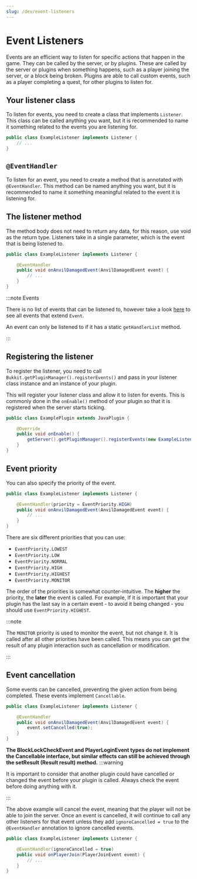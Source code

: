```yaml
---
slug: /dev/event-listeners
---
```


# Event Listeners

Events are an efficient way to listen for specific actions that happen in the game. They can be called by the server, or by plugins. 
These are called by the server or plugins when something happens, such as a player joining the server, or a block being broken.
Plugins are able to call custom events, such as a player completing a quest, for other plugins to listen for.

## Your listener class

To listen for events, you need to create a class that implements `Listener`. 
This class can be called anything you want, but it is recommended to name it something related to the events you are listening for.

```java title="ExampleListener.java"
public class ExampleListener implements Listener {
    // ...
}
```

## `@EventHandler`

To listen for an event, you need to create a method that is annotated with `@EventHandler`. 
This method can be named anything you want, but it is recommended to name it something meaningful related to the event it is listening for.

## The listener method

The method body does not need to return any data, for this reason, use void as the return type.
Listeners take in a single parameter, which is the event that is being listened to.
    
```java title="ExampleListener.java"
public class ExampleListener implements Listener {

    @EventHandler
    public void onAnvilDamagedEvent(AnvilDamagedEvent event) {
        // ...
    }
}
```

:::note Events

There is no list of events that can be listened to, however take a look 
[here](https://jd.papermc.io/paper/1.19/org/bukkit/event/Event.html) to see all events that extend `Event`.

An event can only be listened to if it has a static `getHandlerList` method.

:::

## Registering the listener

To register the listener, you need to call `Bukkit.getPluginManager().registerEvents()` 
and pass in your listener class instance and an instance of your plugin.

This will register your listener class and allow it to listen for events. 
This is commonly done in the `onEnable()` method of your plugin so that it is registered when the server starts ticking.

```java title="ExamplePlugin.java"
public class ExamplePlugin extends JavaPlugin {

    @Override
    public void onEnable() {
        getServer().getPluginManager().registerEvents(new ExampleListener(), this);
    }
}
```

## Event priority

You can also specify the priority of the event.
    
```java title="ExampleListener.java"
public class ExampleListener implements Listener {

    @EventHandler(priority = EventPriority.HIGH)
    public void onAnvilDamagedEvent(AnvilDamagedEvent event) {
        // ...
    }
}
```
There are six different priorities that you can use:
- `EventPriority.LOWEST`
- `EventPriority.LOW`
- `EventPriority.NORMAL`
- `EventPriority.HIGH`
- `EventPriority.HIGHEST`
- `EventPriority.MONITOR`

The order of the priorities is somewhat counter-intuitive. The **higher** the priority, the **later** the event is called. 
For example, If it is important that your plugin has the last say in a certain event - to avoid it being changed - you 
should use `EventPriority.HIGHEST`.

:::note

The `MONITOR` priority is used to monitor the event, but not change it. It is called after all other priorities have been called.
This means you can get the result of any plugin interaction such as cancellation or modification.

:::

## Event cancellation

Some events can be cancelled, preventing the given action from being completed. These events implement `Cancellable`.
    
```java title="ExampleListener.java"
public class ExampleListener implements Listener {

    @EventHandler
    public void onAnvilDamagedEvent(AnvilDamagedEvent event) {
        event.setCancelled(true);
    }
}
```
**The BlockLockCheckEvent and PlayerLoginEvent types do not implement the Cancellable interface, but similar effects can still be achieved through the setResult (Result result) method.**
:::warning

It is important to consider that another plugin could have cancelled or changed the event before your plugin is called.
Always check the event before doing anything with it.

:::

The above example will cancel the event, meaning that the player will not be able to join the server.
Once an event is cancelled, it will continue to call any other listeners for that event unless they add 
`ignoreCancelled = true` to the `@EventHandler` annotation to ignore cancelled events.

```java title="ExampleListener.java"
public class ExampleListener implements Listener {

    @EventHandler(ignoreCancelled = true)
    public void onPlayerJoin(PlayerJoinEvent event) {
        // ...
    }
}
```
